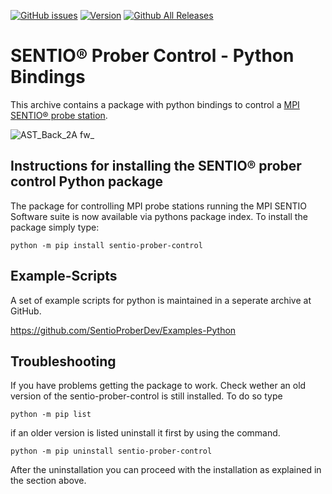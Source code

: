 [![GitHub issues](https://img.shields.io/github/issues/SentioProberDev/SentioProberControl.svg?maxAge=360)](https://github.com/SentioProberDev/SentioProberControl/issues)
[![Version](https://img.shields.io/github/release/SentioProberDev/SentioProberControl.svg?maxAge=360)](https://github.com/SentioProberDev/SentioProberControl/releases/)
[![Github All Releases](https://img.shields.io/github/downloads/SentioProberDev/SentioProberControl/total.svg)](https://github.com/SentioProberDev/SentioProberControl/releases/)
# SENTIO® Prober Control - Python Bindings
This archive contains a package with python bindings to control a [MPI SENTIO® probe station](https://www.mpi-corporation.com/ast/engineering-probe-systems/mpi-sentio-software-suite/).

![AST_Back_2A fw_](https://user-images.githubusercontent.com/2202567/204108957-0c7a864a-a526-4d32-a1ca-51985a0b01c6.png)

## Instructions for installing the SENTIO® prober control Python package

The package for controlling MPI probe stations running the MPI SENTIO Software suite is now available via pythons package index. To install the
package simply type:

```python -m pip install sentio-prober-control```

## Example-Scripts

A set of example scripts for python is maintained in a seperate archive at GitHub. 

https://github.com/SentioProberDev/Examples-Python

## Troubleshooting

If you have problems getting the package to work. Check wether an old version of the sentio-prober-control is still installed. To do so type

```python -m pip list```

if an older version is listed uninstall it first by using the command. 

```python -m pip uninstall sentio-prober-control```

After the uninstallation you can proceed with the installation as explained in the section above.
